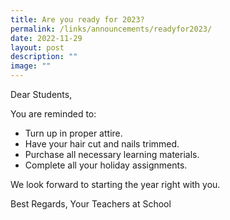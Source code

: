 ```yaml
---
title: Are you ready for 2023?
permalink: /links/announcements/readyfor2023/
date: 2022-11-29
layout: post
description: ""
image: ""
---
```



Dear Students,

You are reminded to:

- Turn up in proper attire.
- Have your hair cut and nails trimmed.
- Purchase all necessary learning materials.
- Complete all your holiday assignments.

We look forward to starting the year right with you.

Best Regards,
Your Teachers at School